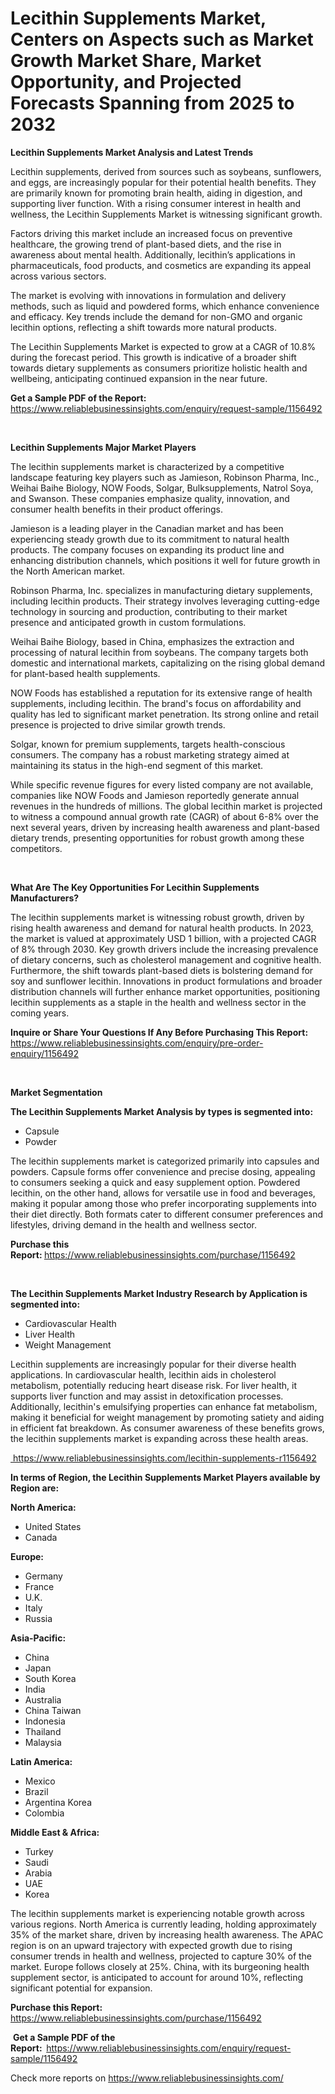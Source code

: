 <p><h1>Lecithin Supplements Market, Centers on Aspects such as Market Growth Market Share, Market Opportunity, and Projected Forecasts Spanning from 2025 to 2032</h1></p><p><strong>Lecithin Supplements Market Analysis and Latest Trends</strong></p>
<p><p>Lecithin supplements, derived from sources such as soybeans, sunflowers, and eggs, are increasingly popular for their potential health benefits. They are primarily known for promoting brain health, aiding in digestion, and supporting liver function. With a rising consumer interest in health and wellness, the Lecithin Supplements Market is witnessing significant growth. </p><p>Factors driving this market include an increased focus on preventive healthcare, the growing trend of plant-based diets, and the rise in awareness about mental health. Additionally, lecithin’s applications in pharmaceuticals, food products, and cosmetics are expanding its appeal across various sectors. </p><p>The market is evolving with innovations in formulation and delivery methods, such as liquid and powdered forms, which enhance convenience and efficacy. Key trends include the demand for non-GMO and organic lecithin options, reflecting a shift towards more natural products. </p><p>The Lecithin Supplements Market is expected to grow at a CAGR of 10.8% during the forecast period. This growth is indicative of a broader shift towards dietary supplements as consumers prioritize holistic health and wellbeing, anticipating continued expansion in the near future.</p></p>
<p><strong>Get a Sample PDF of the Report:&nbsp;</strong> <a href="https://www.reliablebusinessinsights.com/enquiry/request-sample/1156492?utm_campaign=3057&utm_medium=2&utm_source=Github&utm_content=ia&utm_term=08032025&utm_id=lecithin-supplements">https://www.reliablebusinessinsights.com/enquiry/request-sample/1156492</a></p>
<p>&nbsp;</p>
<p><strong>Lecithin Supplements Major Market Players</strong></p>
<p><p>The lecithin supplements market is characterized by a competitive landscape featuring key players such as Jamieson, Robinson Pharma, Inc., Weihai Baihe Biology, NOW Foods, Solgar, Bulksupplements, Natrol Soya, and Swanson. These companies emphasize quality, innovation, and consumer health benefits in their product offerings.</p><p>Jamieson is a leading player in the Canadian market and has been experiencing steady growth due to its commitment to natural health products. The company focuses on expanding its product line and enhancing distribution channels, which positions it well for future growth in the North American market.</p><p>Robinson Pharma, Inc. specializes in manufacturing dietary supplements, including lecithin products. Their strategy involves leveraging cutting-edge technology in sourcing and production, contributing to their market presence and anticipated growth in custom formulations.</p><p>Weihai Baihe Biology, based in China, emphasizes the extraction and processing of natural lecithin from soybeans. The company targets both domestic and international markets, capitalizing on the rising global demand for plant-based health supplements.</p><p>NOW Foods has established a reputation for its extensive range of health supplements, including lecithin. The brand's focus on affordability and quality has led to significant market penetration. Its strong online and retail presence is projected to drive similar growth trends.</p><p>Solgar, known for premium supplements, targets health-conscious consumers. The company has a robust marketing strategy aimed at maintaining its status in the high-end segment of this market.</p><p>While specific revenue figures for every listed company are not available, companies like NOW Foods and Jamieson reportedly generate annual revenues in the hundreds of millions. The global lecithin market is projected to witness a compound annual growth rate (CAGR) of about 6-8% over the next several years, driven by increasing health awareness and plant-based dietary trends, presenting opportunities for robust growth among these competitors.</p></p>
<p>&nbsp;</p>
<p><strong>What Are The Key Opportunities For Lecithin Supplements Manufacturers?</strong></p>
<p><p>The lecithin supplements market is witnessing robust growth, driven by rising health awareness and demand for natural health products. In 2023, the market is valued at approximately USD 1 billion, with a projected CAGR of 8% through 2030. Key growth drivers include the increasing prevalence of dietary concerns, such as cholesterol management and cognitive health. Furthermore, the shift towards plant-based diets is bolstering demand for soy and sunflower lecithin. Innovations in product formulations and broader distribution channels will further enhance market opportunities, positioning lecithin supplements as a staple in the health and wellness sector in the coming years.</p></p>
<p><strong>Inquire or Share Your Questions If Any Before Purchasing This Report:</strong> <a href="https://www.reliablebusinessinsights.com/enquiry/pre-order-enquiry/1156492?utm_campaign=3057&utm_medium=2&utm_source=Github&utm_content=ia&utm_term=08032025&utm_id=lecithin-supplements">https://www.reliablebusinessinsights.com/enquiry/pre-order-enquiry/1156492</a></p>
<p>&nbsp;</p>
<p><strong>Market Segmentation</strong></p>
<p><strong>The Lecithin Supplements Market Analysis by types is segmented into:</strong></p>
<p><ul><li>Capsule</li><li>Powder</li></ul></p>
<p><p>The lecithin supplements market is categorized primarily into capsules and powders. Capsule forms offer convenience and precise dosing, appealing to consumers seeking a quick and easy supplement option. Powdered lecithin, on the other hand, allows for versatile use in food and beverages, making it popular among those who prefer incorporating supplements into their diet directly. Both formats cater to different consumer preferences and lifestyles, driving demand in the health and wellness sector.</p></p>
<p><strong>Purchase this Report:&nbsp;</strong><a href="https://www.reliablebusinessinsights.com/purchase/1156492?utm_campaign=3057&utm_medium=2&utm_source=Github&utm_content=ia&utm_term=08032025&utm_id=lecithin-supplements">https://www.reliablebusinessinsights.com/purchase/1156492</a></p>
<p>&nbsp;</p>
<p><strong>The Lecithin Supplements Market Industry Research by Application is segmented into:</strong></p>
<p><ul><li>Cardiovascular Health</li><li>Liver Health</li><li>Weight Management</li></ul></p>
<p><p>Lecithin supplements are increasingly popular for their diverse health applications. In cardiovascular health, lecithin aids in cholesterol metabolism, potentially reducing heart disease risk. For liver health, it supports liver function and may assist in detoxification processes. Additionally, lecithin's emulsifying properties can enhance fat metabolism, making it beneficial for weight management by promoting satiety and aiding in efficient fat breakdown. As consumer awareness of these benefits grows, the lecithin supplements market is expanding across these health areas.</p></p>
<p><a href="https://www.reliablebusinessinsights.com/lecithin-supplements-r1156492?utm_campaign=3057&utm_medium=2&utm_source=Github&utm_content=ia&utm_term=08032025&utm_id=lecithin-supplements">&nbsp;https://www.reliablebusinessinsights.com/lecithin-supplements-r1156492</a></p>
<p><strong>In terms of Region, the Lecithin Supplements Market Players available by Region are:</strong></p>
<p>
    <p> <strong> North America: </strong>
        <ul>
            <li>United States</li>
            <li>Canada</li>
        </ul>
        </p> 
    <p> <strong> Europe: </strong>
        <ul>
            <li>Germany</li>
            <li>France</li>
            <li>U.K.</li>
            <li>Italy</li>
            <li>Russia</li>
        </ul>
        </p> 
    <p> <strong> Asia-Pacific: </strong>
        <ul>
            <li>China</li>
            <li>Japan</li>
            <li>South Korea</li>
            <li>India</li>
            <li>Australia</li>
            <li>China Taiwan</li>
            <li>Indonesia</li>
            <li>Thailand</li>
            <li>Malaysia</li>
        </ul>
        </p> 
    <p> <strong> Latin America: </strong>
        <ul>
            <li>Mexico</li>
            <li>Brazil</li>
            <li>Argentina Korea</li>
            <li>Colombia</li>
        </ul>
        </p> 
    <p> <strong> Middle East & Africa: </strong>
        <ul>
            <li>Turkey</li>
            <li>Saudi</li>
            <li>Arabia</li>
            <li>UAE</li>
            <li>Korea</li>
        </ul>
    </p>
    </p>
<p><p>The lecithin supplements market is experiencing notable growth across various regions. North America is currently leading, holding approximately 35% of the market share, driven by increasing health awareness. The APAC region is on an upward trajectory with expected growth due to rising consumer trends in health and wellness, projected to capture 30% of the market. Europe follows closely at 25%. China, with its burgeoning health supplement sector, is anticipated to account for around 10%, reflecting significant potential for expansion.</p></p>
<p><strong>Purchase this Report: </strong><a href="https://www.reliablebusinessinsights.com/purchase/1156492?utm_campaign=3057&utm_medium=2&utm_source=Github&utm_content=ia&utm_term=08032025&utm_id=lecithin-supplements">https://www.reliablebusinessinsights.com/purchase/1156492</a></p>
<p>&nbsp;<strong>Get a Sample PDF of the Report:&nbsp;&nbsp;</strong><a href="https://www.reliablebusinessinsights.com/enquiry/request-sample/1156492?utm_campaign=3057&utm_medium=2&utm_source=Github&utm_content=ia&utm_term=08032025&utm_id=lecithin-supplements">https://www.reliablebusinessinsights.com/enquiry/request-sample/1156492</a></p>
<p><strong></strong></p>
<p>Check more reports on <a href="https://www.reliablebusinessinsights.com/?utm_campaign=3057&utm_medium=2&utm_source=Github&utm_content=ia&utm_term=08032025&utm_id=lecithin-supplements">https://www.reliablebusinessinsights.com/</a></p>